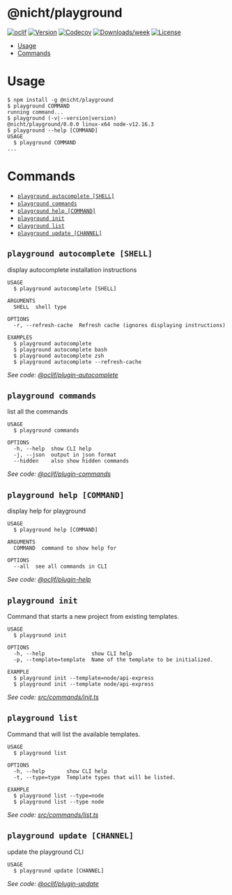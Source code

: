 @nicht/playground
===============

[![oclif](https://img.shields.io/badge/cli-oclif-brightgreen.svg)](https://oclif.io)
[![Version](https://img.shields.io/npm/v/@playground/cli.svg)](https://npmjs.org/package/@playground/cli)
[![Codecov](https://codecov.io/gh/nicht/playground/branch/master/graph/badge.svg)](https://codecov.io/gh/nicht/playground)
[![Downloads/week](https://img.shields.io/npm/dw/@playground/cli.svg)](https://npmjs.org/package/@playground/cli)
[![License](https://img.shields.io/npm/l/@playground/cli.svg)](https://github.com/nicht/playground/blob/master/package.json)

<!-- toc -->
* [Usage](#usage)
* [Commands](#commands)
<!-- tocstop -->
# Usage
<!-- usage -->
```sh-session
$ npm install -g @nicht/playground
$ playground COMMAND
running command...
$ playground (-v|--version|version)
@nicht/playground/0.0.0 linux-x64 node-v12.16.3
$ playground --help [COMMAND]
USAGE
  $ playground COMMAND
...
```
<!-- usagestop -->
# Commands
<!-- commands -->
* [`playground autocomplete [SHELL]`](#playground-autocomplete-shell)
* [`playground commands`](#playground-commands)
* [`playground help [COMMAND]`](#playground-help-command)
* [`playground init`](#playground-init)
* [`playground list`](#playground-list)
* [`playground update [CHANNEL]`](#playground-update-channel)

## `playground autocomplete [SHELL]`

display autocomplete installation instructions

```
USAGE
  $ playground autocomplete [SHELL]

ARGUMENTS
  SHELL  shell type

OPTIONS
  -r, --refresh-cache  Refresh cache (ignores displaying instructions)

EXAMPLES
  $ playground autocomplete
  $ playground autocomplete bash
  $ playground autocomplete zsh
  $ playground autocomplete --refresh-cache
```

_See code: [@oclif/plugin-autocomplete](https://github.com/oclif/plugin-autocomplete/blob/v0.2.0/src/commands/autocomplete/index.ts)_

## `playground commands`

list all the commands

```
USAGE
  $ playground commands

OPTIONS
  -h, --help  show CLI help
  -j, --json  output in json format
  --hidden    also show hidden commands
```

_See code: [@oclif/plugin-commands](https://github.com/oclif/plugin-commands/blob/v1.2.3/src/commands/commands.ts)_

## `playground help [COMMAND]`

display help for playground

```
USAGE
  $ playground help [COMMAND]

ARGUMENTS
  COMMAND  command to show help for

OPTIONS
  --all  see all commands in CLI
```

_See code: [@oclif/plugin-help](https://github.com/oclif/plugin-help/blob/v2.2.3/src/commands/help.ts)_

## `playground init`

Command that starts a new project from existing templates.

```
USAGE
  $ playground init

OPTIONS
  -h, --help               show CLI help
  -p, --template=template  Name of the template to be initialized.

EXAMPLE
  $ playground init --template=node/api-express
  $ playground init --template node/api-express
```

_See code: [src/commands/init.ts](https://github.com/nicht/playground/blob/v0.0.0/src/commands/init.ts)_

## `playground list`

Command that will list the available templates.

```
USAGE
  $ playground list

OPTIONS
  -h, --help       show CLI help
  -t, --type=type  Template types that will be listed.

EXAMPLE
  $ playground list --type=node
  $ playground list --type node
```

_See code: [src/commands/list.ts](https://github.com/nicht/playground/blob/v0.0.0/src/commands/list.ts)_

## `playground update [CHANNEL]`

update the playground CLI

```
USAGE
  $ playground update [CHANNEL]
```

_See code: [@oclif/plugin-update](https://github.com/oclif/plugin-update/blob/v1.3.9/src/commands/update.ts)_
<!-- commandsstop -->
